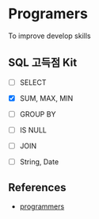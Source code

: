 # Programers

To improve develop skills

## SQL 고득점 Kit

- [ ] SELECT
- [x] SUM, MAX, MIN
- [ ] GROUP BY
- [ ] IS NULL
- [ ] JOIN
- [ ] String, Date


## References
- [programmers](https://programmers.co.kr)
